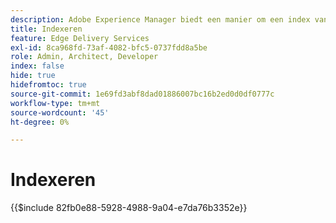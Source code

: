```yaml
---
description: Adobe Experience Manager biedt een manier om een index van alle gepubliceerde pagina's in een bepaald gedeelte van uw website te houden. Dit wordt meestal gebruikt om lijsten, feeds te maken en om zoek- en filtergebruiksgevallen voor uw pagina's of inhoudsfragmenten in te schakelen.
title: Indexeren
feature: Edge Delivery Services
exl-id: 8ca968fd-73af-4082-bfc5-0737fdd8a5be
role: Admin, Architect, Developer
index: false
hide: true
hidefromtoc: true
source-git-commit: 1e69fd3abf8dad01886007bc16b2ed0d0df0777c
workflow-type: tm+mt
source-wordcount: '45'
ht-degree: 0%

---
```


# Indexeren

{{$include 82fb0e88-5928-4988-9a04-e7da76b3352e}}
